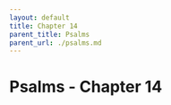```yaml
---
layout: default
title: Chapter 14
parent_title: Psalms
parent_url: ./psalms.md
---
```


# Psalms - Chapter 14
